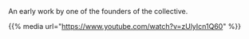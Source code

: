 <!--
.. title: Salty coffee
.. slug: salty-coffee
.. date: 2012-06-09 12:00:00 UTC+01:00
.. tags:
.. category: video
.. link:
.. description:
.. type: text
-->

An early work by one of the founders of the collective.

{{% media url="https://www.youtube.com/watch?v=zUlyIcn1Q60" %}}
